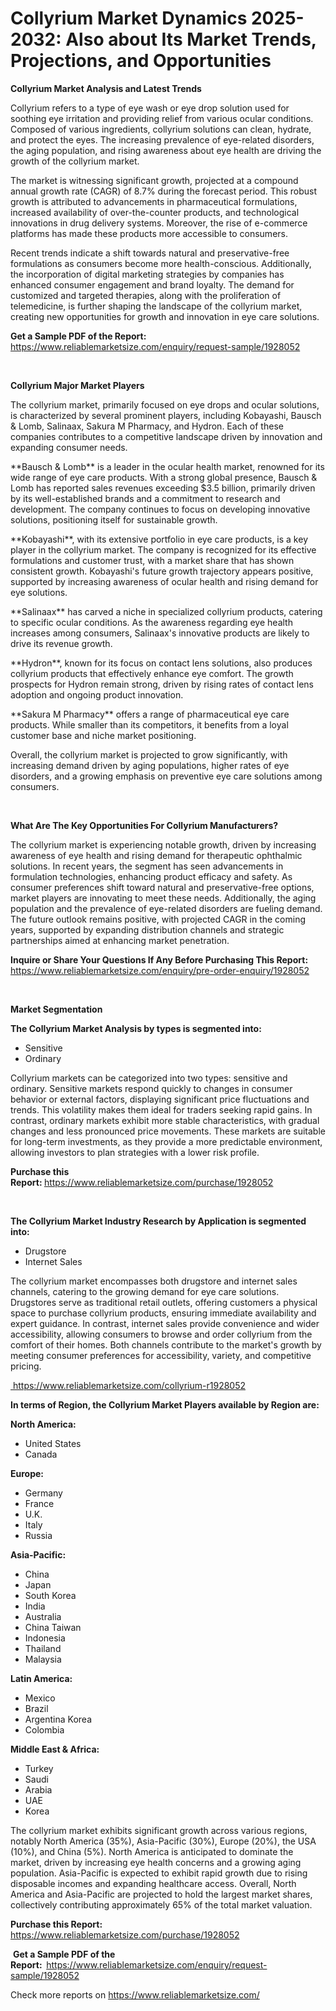 <p><h1>Collyrium Market Dynamics 2025-2032: Also about Its Market Trends, Projections, and Opportunities</h1></p><p><strong>Collyrium Market Analysis and Latest Trends</strong></p>
<p><p>Collyrium refers to a type of eye wash or eye drop solution used for soothing eye irritation and providing relief from various ocular conditions. Composed of various ingredients, collyrium solutions can clean, hydrate, and protect the eyes. The increasing prevalence of eye-related disorders, the aging population, and rising awareness about eye health are driving the growth of the collyrium market.</p><p>The market is witnessing significant growth, projected at a compound annual growth rate (CAGR) of 8.7% during the forecast period. This robust growth is attributed to advancements in pharmaceutical formulations, increased availability of over-the-counter products, and technological innovations in drug delivery systems. Moreover, the rise of e-commerce platforms has made these products more accessible to consumers.</p><p>Recent trends indicate a shift towards natural and preservative-free formulations as consumers become more health-conscious. Additionally, the incorporation of digital marketing strategies by companies has enhanced consumer engagement and brand loyalty. The demand for customized and targeted therapies, along with the proliferation of telemedicine, is further shaping the landscape of the collyrium market, creating new opportunities for growth and innovation in eye care solutions.</p></p>
<p><strong>Get a Sample PDF of the Report:&nbsp;</strong> <a href="https://www.reliablemarketsize.com/enquiry/request-sample/1928052?utm_campaign=1720&utm_medium=2&utm_source=Github&utm_content=ia&utm_term=15012025&utm_id=collyrium">https://www.reliablemarketsize.com/enquiry/request-sample/1928052</a></p>
<p>&nbsp;</p>
<p><strong>Collyrium Major Market Players</strong></p>
<p><p>The collyrium market, primarily focused on eye drops and ocular solutions, is characterized by several prominent players, including Kobayashi, Bausch & Lomb, Salinaax, Sakura M Pharmacy, and Hydron. Each of these companies contributes to a competitive landscape driven by innovation and expanding consumer needs.</p><p>**Bausch & Lomb** is a leader in the ocular health market, renowned for its wide range of eye care products. With a strong global presence, Bausch & Lomb has reported sales revenues exceeding $3.5 billion, primarily driven by its well-established brands and a commitment to research and development. The company continues to focus on developing innovative solutions, positioning itself for sustainable growth.</p><p>**Kobayashi**, with its extensive portfolio in eye care products, is a key player in the collyrium market. The company is recognized for its effective formulations and customer trust, with a market share that has shown consistent growth. Kobayashi's future growth trajectory appears positive, supported by increasing awareness of ocular health and rising demand for eye solutions.</p><p>**Salinaax** has carved a niche in specialized collyrium products, catering to specific ocular conditions. As the awareness regarding eye health increases among consumers, Salinaax's innovative products are likely to drive its revenue growth.</p><p>**Hydron**, known for its focus on contact lens solutions, also produces collyrium products that effectively enhance eye comfort. The growth prospects for Hydron remain strong, driven by rising rates of contact lens adoption and ongoing product innovation.</p><p>**Sakura M Pharmacy** offers a range of pharmaceutical eye care products. While smaller than its competitors, it benefits from a loyal customer base and niche market positioning.</p><p>Overall, the collyrium market is projected to grow significantly, with increasing demand driven by aging populations, higher rates of eye disorders, and a growing emphasis on preventive eye care solutions among consumers.</p></p>
<p>&nbsp;</p>
<p><strong>What Are The Key Opportunities For Collyrium Manufacturers?</strong></p>
<p><p>The collyrium market is experiencing notable growth, driven by increasing awareness of eye health and rising demand for therapeutic ophthalmic solutions. In recent years, the segment has seen advancements in formulation technologies, enhancing product efficacy and safety. As consumer preferences shift toward natural and preservative-free options, market players are innovating to meet these needs. Additionally, the aging population and the prevalence of eye-related disorders are fueling demand. The future outlook remains positive, with projected CAGR in the coming years, supported by expanding distribution channels and strategic partnerships aimed at enhancing market penetration.</p></p>
<p><strong>Inquire or Share Your Questions If Any Before Purchasing This Report:</strong> <a href="https://www.reliablemarketsize.com/enquiry/pre-order-enquiry/1928052?utm_campaign=1720&utm_medium=2&utm_source=Github&utm_content=ia&utm_term=15012025&utm_id=collyrium">https://www.reliablemarketsize.com/enquiry/pre-order-enquiry/1928052</a></p>
<p>&nbsp;</p>
<p><strong>Market Segmentation</strong></p>
<p><strong>The Collyrium Market Analysis by types is segmented into:</strong></p>
<p><ul><li>Sensitive</li><li>Ordinary</li></ul></p>
<p><p>Collyrium markets can be categorized into two types: sensitive and ordinary. Sensitive markets respond quickly to changes in consumer behavior or external factors, displaying significant price fluctuations and trends. This volatility makes them ideal for traders seeking rapid gains. In contrast, ordinary markets exhibit more stable characteristics, with gradual changes and less pronounced price movements. These markets are suitable for long-term investments, as they provide a more predictable environment, allowing investors to plan strategies with a lower risk profile.</p></p>
<p><strong>Purchase this Report:&nbsp;</strong><a href="https://www.reliablemarketsize.com/purchase/1928052?utm_campaign=1720&utm_medium=2&utm_source=Github&utm_content=ia&utm_term=15012025&utm_id=collyrium">https://www.reliablemarketsize.com/purchase/1928052</a></p>
<p>&nbsp;</p>
<p><strong>The Collyrium Market Industry Research by Application is segmented into:</strong></p>
<p><ul><li>Drugstore</li><li>Internet Sales</li></ul></p>
<p><p>The collyrium market encompasses both drugstore and internet sales channels, catering to the growing demand for eye care solutions. Drugstores serve as traditional retail outlets, offering customers a physical space to purchase collyrium products, ensuring immediate availability and expert guidance. In contrast, internet sales provide convenience and wider accessibility, allowing consumers to browse and order collyrium from the comfort of their homes. Both channels contribute to the market's growth by meeting consumer preferences for accessibility, variety, and competitive pricing.</p></p>
<p><a href="https://www.reliablemarketsize.com/collyrium-r1928052?utm_campaign=1720&utm_medium=2&utm_source=Github&utm_content=ia&utm_term=15012025&utm_id=collyrium">&nbsp;https://www.reliablemarketsize.com/collyrium-r1928052</a></p>
<p><strong>In terms of Region, the Collyrium Market Players available by Region are:</strong></p>
<p>
    <p> <strong> North America: </strong>
        <ul>
            <li>United States</li>
            <li>Canada</li>
        </ul>
        </p> 
    <p> <strong> Europe: </strong>
        <ul>
            <li>Germany</li>
            <li>France</li>
            <li>U.K.</li>
            <li>Italy</li>
            <li>Russia</li>
        </ul>
        </p> 
    <p> <strong> Asia-Pacific: </strong>
        <ul>
            <li>China</li>
            <li>Japan</li>
            <li>South Korea</li>
            <li>India</li>
            <li>Australia</li>
            <li>China Taiwan</li>
            <li>Indonesia</li>
            <li>Thailand</li>
            <li>Malaysia</li>
        </ul>
        </p> 
    <p> <strong> Latin America: </strong>
        <ul>
            <li>Mexico</li>
            <li>Brazil</li>
            <li>Argentina Korea</li>
            <li>Colombia</li>
        </ul>
        </p> 
    <p> <strong> Middle East & Africa: </strong>
        <ul>
            <li>Turkey</li>
            <li>Saudi</li>
            <li>Arabia</li>
            <li>UAE</li>
            <li>Korea</li>
        </ul>
    </p>
    </p>
<p><p>The collyrium market exhibits significant growth across various regions, notably North America (35%), Asia-Pacific (30%), Europe (20%), the USA (10%), and China (5%). North America is anticipated to dominate the market, driven by increasing eye health concerns and a growing aging population. Asia-Pacific is expected to exhibit rapid growth due to rising disposable incomes and expanding healthcare access. Overall, North America and Asia-Pacific are projected to hold the largest market shares, collectively contributing approximately 65% of the total market valuation.</p></p>
<p><strong>Purchase this Report: </strong><a href="https://www.reliablemarketsize.com/purchase/1928052?utm_campaign=1720&utm_medium=2&utm_source=Github&utm_content=ia&utm_term=15012025&utm_id=collyrium">https://www.reliablemarketsize.com/purchase/1928052</a></p>
<p>&nbsp;<strong>Get a Sample PDF of the Report:&nbsp;&nbsp;</strong><a href="https://www.reliablemarketsize.com/enquiry/request-sample/1928052?utm_campaign=1720&utm_medium=2&utm_source=Github&utm_content=ia&utm_term=15012025&utm_id=collyrium">https://www.reliablemarketsize.com/enquiry/request-sample/1928052</a></p>
<p><strong></strong></p>
<p>Check more reports on <a href="https://www.reliablemarketsize.com/?utm_campaign=1720&utm_medium=2&utm_source=Github&utm_content=ia&utm_term=15012025&utm_id=collyrium">https://www.reliablemarketsize.com/</a></p>